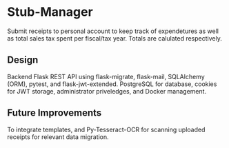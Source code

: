 # Stub-Manager

Submit receipts to personal account to keep track of expendetures as well as total sales tax spent per fiscal/tax year.
Totals are calulated respectively.

## Design

Backend Flask REST API using flask-migrate, flask-mail, SQLAlchemy (ORM), pytest, and flask-jwt-extended. PostgreSQL for database, cookies for JWT storage, administrator priveledges, and Docker management.

## Future Improvements

To integrate templates, and Py-Tesseract-OCR for scanning uploaded receipts for relevant data migration.
